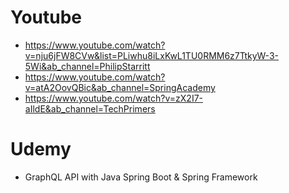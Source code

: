 # Youtube
* https://www.youtube.com/watch?v=nju6jFW8CVw&list=PLiwhu8iLxKwL1TU0RMM6z7TtkyW-3-5Wi&ab_channel=PhilipStarritt
* https://www.youtube.com/watch?v=atA2OovQBic&ab_channel=SpringAcademy
* https://www.youtube.com/watch?v=zX2I7-aIldE&ab_channel=TechPrimers

# Udemy
* GraphQL API with Java Spring Boot & Spring Framework